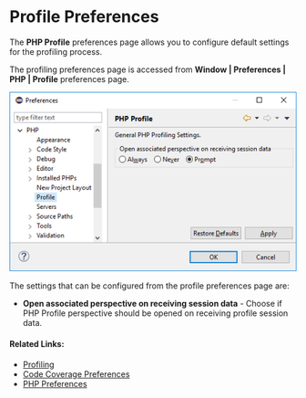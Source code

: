 # Profile Preferences

<!--context:profile_preferences-->

The **PHP Profile** preferences page allows you to configure default settings for the profiling process.

The profiling preferences page is accessed from **Window | Preferences | PHP | Profile** preferences page.

![Profile Preferences](images/profile_preference_page.png "Profile Preferences")

The settings that can be configured from the profile preferences page are:
 * **Open associated perspective on receiving session data** - Choose if PHP Profile perspective should be opened on receiving profile session data.

<!--links-start-->

#### Related Links:

 * [Profiling](../../../024-tasks/216-profiling/000-index.md)
 * [Code Coverage Preferences](../096-code_coverage.md)
 * [PHP Preferences](../../../032-reference/032-preferences/000-index.md)

<!--links-end-->
